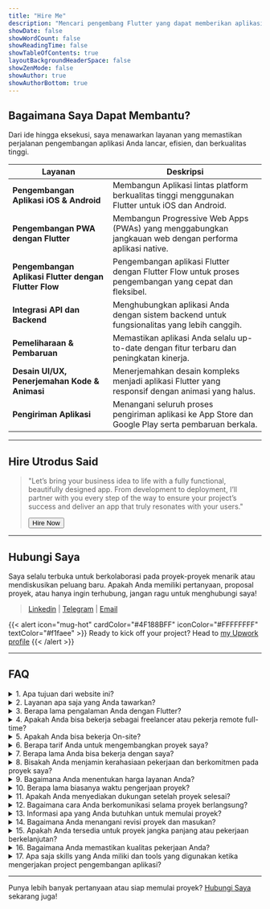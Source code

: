 ```yaml
---
title: "Hire Me"
description: "Mencari pengembang Flutter yang dapat memberikan aplikasi berkualitas tinggi? Saya di sini untuk membantu! Lihat layanan yang saya tawarkan, dengarkan klien yang puas, dan hubungi kami untuk mendiskusikan bagaimana kita dapat bekerja sama."
showDate: false
showWordCount: false
showReadingTime: false
showTableOfContents: true
layoutBackgroundHeaderSpace: false
showZenMode: false
showAuthor: true
showAuthorBottom: true
---
```




## Bagaimana Saya Dapat Membantu?

Dari ide hingga eksekusi, saya menawarkan layanan yang memastikan perjalanan pengembangan aplikasi Anda lancar, efisien, dan berkualitas tinggi.

| **Layanan**                              | **Deskripsi**                                                                                                 |
| ---------------------------------------- | ------------------------------------------------------------------------------------------------------------- |
| **Pengembangan Aplikasi iOS & Android**  | Membangun Aplikasi lintas platform berkualitas tinggi menggunakan Flutter untuk iOS dan Android.                         |
| **Pengembangan PWA dengan Flutter**      | Membangun Progressive Web Apps (PWAs) yang menggabungkan jangkauan web dengan performa aplikasi native.        |
| **Pengembangan Aplikasi Flutter dengan Flutter Flow** | Pengembangan aplikasi Flutter dengan Flutter Flow untuk proses pengembangan yang cepat dan fleksibel.      |
| **Integrasi API dan Backend**            | Menghubungkan aplikasi Anda dengan sistem backend untuk fungsionalitas yang lebih canggih.                     |
| **Pemeliharaan & Pembaruan**             | Memastikan aplikasi Anda selalu up-to-date dengan fitur terbaru dan peningkatan kinerja.                      |
| **Desain UI/UX, Penerjemahan Kode & Animasi** | Menerjemahkan desain kompleks menjadi aplikasi Flutter yang responsif dengan animasi yang halus.            |
| **Pengiriman Aplikasi**                  | Menangani seluruh proses pengiriman aplikasi ke App Store dan Google Play serta pembaruan berkala.             |

---

## Hire Utrodus Said

> "Let’s bring your business idea to life with a fully functional, beautifully designed app. From development to deployment, I’ll partner with you every step of the way to ensure your project’s success and deliver an app that truly resonates with your users."
> 
> <button onclick="window.open('https://www.upwork.com/freelancers/~01da67bb62a6fdc029', '_blank')" class="hire-button" role="button">Hire Now</button>

---

## Hubungi Saya

Saya selalu terbuka untuk berkolaborasi pada proyek-proyek menarik atau mendiskusikan peluang baru. Apakah Anda memiliki pertanyaan, proposal proyek, atau hanya ingin terhubung, jangan ragu untuk menghubungi saya!


> [Linkedin](https://www.linkedin.com/in/utrodus-said/) | [Telegram](https://t.me/said_albaqi) | [Email](mailto:contact.utrodus@gmail.com)

{{< alert icon="mug-hot" cardColor="#4F188BFF" iconColor="#FFFFFFFF" textColor="#f1faee"  >}}
Ready to kick off your project? Head to [my Upwork profile](https://www.upwork.com/freelancers/~01da67bb62a6fdc029)
{{< /alert >}}
>


--- 


## FAQ
<details>
  <summary>1. Apa tujuan dari website ini?</summary>

Website ini adalah tempat di mana saya membagikan insight dan tulisan saya terkait pengembangan perangkat lunak dengan Dart dan Flutter. Selain itu, ini juga merupakan platform untuk memperlihatkan hasil karya saya dalam pengembangan aplikasi, memungkinkan klien dan kolaborator potensial untuk menjelajahi portofolio dan proyek-proyek saya.

</details>

<details>
  <summary>2. Layanan apa saja yang Anda tawarkan?</summary>

Saya mengkhususkan diri dalam mengembangkan aplikasi Flutter berkualitas tinggi untuk platform mobile dan web. Layanan saya mencakup:

- **Pengembangan Aplikasi Kustom**: Mengembangkan aplikasi sesuai kebutuhan bisnis Anda.
- **Pemeliharaan & Dukungan Aplikasi**: Dukungan berkelanjutan untuk memastikan aplikasi Anda berjalan lancar.
- **Optimasi Kinerja**: Meningkatkan kecepatan dan efisiensi aplikasi.
- **Layanan Integrasi**: Menghubungkan aplikasi Anda dengan API dan layanan pihak ketiga.

> Untuk detail lebih lanjut tentang layanan yang saya berikan baca [di sini](/services)
</details>

<details>
  <summary>3. Berapa lama pengalaman Anda dengan Flutter?</summary>

Saya memiliki lebih dari 4 tahun pengalaman bekerja dengan Flutter, di mana saya telah menyelesaikan banyak proyek mulai dari startup hingga perusahaan besar. Keahlian saya meliputi:

- Membangun aplikasi yang responsif dan skalabel.
- Menerapkan solusi manajemen state seperti Provider dan Bloc.
- Mengintegrasikan RESTful API dan layanan Firebase.
- Memastikan kompatibilitas lintas platform untuk iOS, Android, dan Web.

</details>





<details>
  <summary>4. Apakah Anda bisa bekerja sebagai freelancer atau pekerja remote full-time?</summary>

Ya, saya tersedia untuk pekerjaan freelance dan full-time remote. Saya telah bekerja secara remote selama beberapa tahun dan telah berkolaborasi dengan beberapa klien.

</details>

<details>
  <summary>5. Apakah Anda bisa bekerja On-site?</summary>

Mohon Maaf ✌🏻, untuk saat ini saya hanya bersedia untuk bekerja secara remote

</details>

<details>
  <summary>6. Berapa tarif Anda untuk mengembangkan proyek saya?</summary>

Tarif saya tergantung pada kompleksitas dan kebutuhan proyek. Setelah mendiskusikan detail proyek Anda, saya akan memberikan penawaran yang sesuai dengan kebutuhan dan anggaran Anda.


</details>

<details>
  <summary>7. Berapa lama Anda bisa bekerja dengan saya?</summary>

Saya terbuka untuk kolaborasi jangka pendek maupun jangka panjang. Jika Anda membutuhkan proyek cepat atau dukungan berkelanjutan, saya dapat menyesuaikan dengan kebutuhan Anda.

</details>

<details>
  <summary>8. Bisakah Anda menjamin kerahasiaan pekerjaan dan berkomitmen pada proyek saya?</summary>

Ya, saya sangat menjaga kerahasiaan dan dapat menandatangani perjanjian kerahasiaan (NDA) jika diperlukan. Saya sepenuhnya berkomitmen untuk memberikan hasil terbaik bagi proyek Anda.

</details>

<details>
  <summary>9. Bagaimana Anda menentukan harga layanan Anda?</summary>

Harga saya didasarkan pada lingkup dan kompleksitas proyek. Faktor-faktor yang memengaruhi termasuk:

- **Ukuran Proyek**: Proyek yang lebih besar dengan lebih banyak fitur mungkin memerlukan anggaran yang lebih tinggi.
- **Timeline**: Timeline yang dipercepat mungkin akan dikenakan biaya tambahan.
- **Kebutuhan Khusus**: Fitur atau integrasi unik dapat memengaruhi harga.
- **Kebutuhan Pemeliharaan**: Dukungan berkelanjutan dan pembaruan dikenakan biaya terpisah.

Saya memberikan penawaran rinci setelah mendiskusikan kebutuhan proyek Anda untuk memastikan transparansi dan keadilan.

</details>

<details>
  <summary>10. Berapa lama biasanya waktu pengerjaan proyek?</summary>

Timeline proyek bervariasi tergantung pada kompleksitas dan lingkupnya. Pengembangan aplikasi Flutter biasanya memakan waktu:

- **Aplikasi Sederhana**: 4-6 minggu
- **Aplikasi dengan Kompleksitas Sedang**: 8-12 minggu
- **Aplikasi Kompleks**: 16+ minggu

Saya selalu berusaha untuk mengirimkan pekerjaan berkualitas dalam waktu yang disepakati dan memberi tahu Anda tentang kemajuan proyek.

</details>

<details>
  <summary>11. Apakah Anda menyediakan dukungan setelah proyek selesai?</summary>

Ya, saya menawarkan layanan dukungan dan pemeliharaan pasca peluncuran untuk memastikan aplikasi Anda tetap diperbarui dan berjalan dengan lancar. Layanan ini mencakup:

- **Perbaikan Bug**: Menangani masalah yang muncul setelah peluncuran.
- **Pembaruan**: Menerapkan fitur baru atau peningkatan berdasarkan masukan Anda.
- **Pemantauan Kinerja**: Memastikan kinerja aplikasi optimal dari waktu ke waktu.

Paket dukungan dapat disesuaikan sesuai kebutuhan Anda.

</details>

<details>
  <summary>12. Bagaimana cara Anda berkomunikasi selama proyek berlangsung?</summary>

Komunikasi yang efektif adalah kunci keberhasilan proyek. Saya menggunakan saluran berikut untuk tetap terhubung:

- **Email**: Untuk pembaruan rinci dan dokumentasi.
- **Aplikasi Pesan**: Seperti Slack atau WhatsApp untuk pertanyaan dan pembaruan cepat.
- **Panggilan Video**: Rapat rutin melalui Zoom atau Google Meet untuk membahas kemajuan dan menyelesaikan masalah.
- **Alat Manajemen Proyek**: Seperti Trello atau Jira untuk melacak tugas dan pencapaian.

Saya berkomitmen untuk menjaga Anda selalu terinformasi dan terlibat sepanjang proses pengembangan.

</details>

<details>
  <summary>13. Informasi apa yang Anda butuhkan untuk memulai proyek?</summary>

Untuk memulai proyek, biasanya saya membutuhkan:

- **Ringkasan Proyek**: Gambaran umum tentang ide dan tujuan aplikasi Anda.
- **Aset Desain**: Wireframe, mockup, atau materi desain yang sudah ada.
- **Persyaratan Fungsional**: Fitur dan fungsionalitas yang Anda harapkan.
- **Dokumentasi API**: Jika aplikasi Anda perlu terintegrasi dengan layanan eksternal.
- **Timeline & Anggaran**: Timeline proyek yang Anda inginkan dan batasan anggaran.

Memberikan informasi yang lengkap di awal akan membantu dalam memberikan proposal yang lebih akurat dan proses pengembangan yang lebih efisien.

</details>

<details>
  <summary>14. Bagaimana Anda menangani revisi proyek dan masukan?</summary>

Saya menanggapi masukan secara teratur untuk memastikan proyek sesuai dengan visi Anda. Prosesnya meliputi:

- **Fase Review**: Titik-titik yang dijadwalkan dalam proyek untuk meninjau kemajuan dan memberikan masukan.
- **Revisi**: Menerapkan perubahan berdasarkan masukan Anda dalam lingkup yang disepakati.
- **Fleksibilitas**: Menyesuaikan perubahan yang wajar untuk meningkatkan hasil proyek.

Masukan yang jelas dan konstruktif membantu mencapai hasil terbaik.

</details>

<details>
  <summary>15. Apakah Anda tersedia untuk proyek jangka panjang atau pekerjaan berkelanjutan?</summary>

Tentu! Saya terbuka untuk kolaborasi jangka pendek maupun jangka panjang. Apakah Anda membutuhkan satu aplikasi atau dukungan berkelanjutan untuk beberapa proyek, saya dapat menyesuaikan kebutuhan Anda dan melakukan skala yang diperlukan.

</details>

<details>
  <summary>16. Bagaimana Anda memastikan kualitas pekerjaan Anda?</summary>

Kualitas adalah prioritas utama. Saya menjaminnya melalui:

- **Review Kode**: Meninjau kode secara berkala untuk memastikan praktik terbaik dan efisiensi.
- **Pengujian**: Pengujian menyeluruh, termasuk unit test, integration test, dan user acceptance testing.
- **Pembelajaran Berkelanjutan**: Terus memperbarui diri dengan update terbaru dari Flutter dan standar industri.
- **Masukan Klien**: Mengintegrasikan masukan Anda untuk memperbaiki dan menyempurnakan aplikasi.

Tujuan saya adalah mengirimkan aplikasi yang tangguh, handal, dan ramah pengguna yang melampaui ekspektasi Anda.

</details>

<details>
  <summary>17. Apa saja skills yang Anda miliki dan tools yang digunakan ketika mengerjakan project pengembangan aplikasi?</summary>

**Skills:**

- **Proficient (Mahir):** `Dart, Flutter, State Management (BLoC, Provider, GetX, setState, Inherited Widget), Stacked Framework, Architecture Patterns (Clean Architecture, MVVM, BLoC Pattern), Design Pattern, Clean Code, RESTful API Integration, Responsive Design, Flutter Animation, Flutter Dev Tools, Firebase, Unit Testing, Widget Testing, Git, Github, Cross-platform app development, Flutter Flow.`
- **Familiar (Terbiasa):** `Integration Testing, Continuous Integration, Continuous Deployment, Research and Development, Technical Documentation, Java, Python, Fast API, Agile Development, Project Management (Jira, Trello).`

**Tools:**

- `Visual Studio Code`: Digunakan untuk menulis dan mengembangkan kode aplikasi.
- `Android Studio`: Untuk pengembangan aplikasi Android, debugging, dan emulasi.
- `Xcode`: Untuk pengembangan dan pengujian aplikasi iOS.
- `Flutter Flow`: Alat desain dan pengembangan visual untuk aplikasi Flutter.
- `Figma`: Digunakan untuk membuat desain UI/UX dan prototyping.
- `Google Chrome`: Browser utama untuk pengujian aplikasi web.
- `Firebase Console`: Untuk integrasi backend, autentikasi, dan database.
- `Postman`: Alat untuk menguji dan mengelola API yang terintegrasi dalam aplikasi.
- `GitHub`: Platform untuk menyimpan, mengelola versi, dan berkolaborasi dalam pengembangan kode.
- `Trello dan Jira`: Alat manajemen proyek untuk melacak tugas dan kemajuan proyek.
- `Slack dan Zoom`: Digunakan untuk komunikasi dan rapat dengan klien atau tim.
  
</details>


---

Punya lebih banyak pertanyaan atau siap memulai proyek? [Hubungi Saya](#hubungi-saya) sekarang juga!




